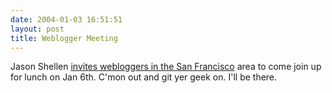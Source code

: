 ```yaml
---
date: 2004-01-03 16:51:51
layout: post
title: Weblogger Meeting
---
```


Jason Shellen [invites webloggers in the San Francisco](http://www.shellen.com/jason/archives/2004_01_01_default.asp#107307250845631571) area to come join up for lunch on Jan 6th. C'mon out and git yer geek on. I'll be there.
